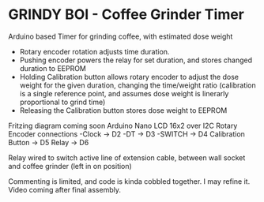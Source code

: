 # GRINDY BOI - Coffee Grinder Timer
Arduino based Timer for grinding coffee, with estimated dose weight

- Rotary encoder rotation adjusts time duration.
- Pushing encoder powers the relay for set duration, and stores changed duration to EEPROM
- Holding Calibration button allows rotary encoder to adjust the dose weight for the given duration, changing the time/weight ratio (calibration is a single reference point, and assumes dose weight is linerarly proportional to grind time)
- Releasing the Calibration button stores dose weight to EEPROM

Fritzing diagram coming soon
Arduino Nano
LCD 16x2 over I2C
Rotary Encoder connections
 -Clock -> D2
 -DT  -> D3
 -SWITCH -> D4
 Calibration Button -> D5
 Relay -> D6
 
 Relay wired to switch active line of extension cable, between wall socket and coffee grinder (left in on position)

Commenting is limited, and code is kinda cobbled together. I may refine it.
Video coming after final assembly.
